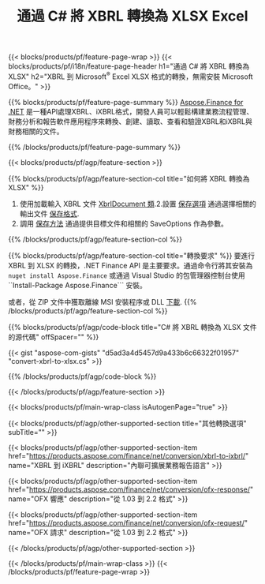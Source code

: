 ﻿---
title: 通過 C# 將 XBRL 轉換為 XLSX Excel
description: XBRL 到 Excel XLSX C# 轉換的示例代碼。在基於 .NET 的應用程序中使用 API 示例代碼將批處理 XBRL 文件轉換為 XLSX。 
url: /zh-hant/net/conversion/xbrl-to-xlsx/
family: finance
platformtag: net
feature: conversion
informat: XBRL
outformat: XLSX
otherformats: iXBRL
---
{{< blocks/products/pf/feature-page-wrap >}}
{{< blocks/products/pf/i18n/feature-page-header h1="通過 C# 將 XBRL 轉換為 XLSX" h2="XBRL 到 Microsoft<sup>&reg;</sup> Excel XLSX 格式的轉換，無需安裝 Microsoft Office。" >}}

{{% blocks/products/pf/feature-page-summary %}}
[Aspose.Finance for .NET](https://products.aspose.com/finance/net/) 是一種API處理XBRL、iXBRL格式，開發人員可以輕鬆構建業務流程管理、財務分析和報告軟件應用程序來轉換、創建、讀取、查看和驗證XBRL和iXBRL與財務相關的文件。 

{{% /blocks/products/pf/feature-page-summary %}}

{{< blocks/products/pf/agp/feature-section >}}

{{% blocks/products/pf/agp/feature-section-col title="如何將 XBRL 轉換為 XLSX" %}}
1. 使用加載輸入 XBRL 文件 [XbrlDocument 類](https://apireference.aspose.com/finance/net/aspose.finance.xbrl/xbrldocument).2.設置 [保存選項](https://apireference.aspose.com/finance/net/aspose.finance.xbrl/saveoptions) 通過選擇相關的輸出文件 [保存格式](https://apireference.aspose.com/finance/net/aspose.finance.xbrl/saveformat).
3. 調用 [保存方法](https://apireference.aspose.com/finance/net/aspose.finance.xbrl.xbrldocument/save/methods/2) 通過提供目標文件和相關的 SaveOptions 作為參數。

{{% /blocks/products/pf/agp/feature-section-col %}}

{{% blocks/products/pf/agp/feature-section-col title="轉換要求" %}}
要進行 XBRL 到 XLSX 的轉換，.NET Finance API 是主要要求。通過命令行將其安裝為 ```nuget install Aspose.Finance``` 或通過 Visual Studio 的包管理器控制台使用 ``Install-Package Aspose.Finance``` 安裝。

或者，從 ZIP 文件中獲取離線 MSI 安裝程序或 DLL [下載](https://downloads.aspose.com/finance/net).
{{% /blocks/products/pf/agp/feature-section-col %}}

{{% blocks/products/pf/agp/code-block title="C# 將 XBRL 轉換為 XLSX 文件的源代碼" offSpacer="" %}}

{{< gist "aspose-com-gists" "d5ad3a4d5457d9a433b6c66322f01957" "convert-xbrl-to-xlsx.cs" >}}

{{% /blocks/products/pf/agp/code-block %}}

{{< /blocks/products/pf/agp/feature-section >}}

{{< blocks/products/pf/main-wrap-class isAutogenPage="true" >}}

{{< blocks/products/pf/agp/other-supported-section title="其他轉換選項" subTitle="" >}}

{{< blocks/products/pf/agp/other-supported-section-item href="https://products.aspose.com/finance/net/conversion/xbrl-to-ixbrl/" name="XBRL 到 iXBRL" description="內聯可擴展業務報告語言" >}}

{{< blocks/products/pf/agp/other-supported-section-item href="https://products.aspose.com/finance/net/conversion/ofx-response/" name="OFX 響應" description="從 1.03 到 2.2 格式" >}}

{{< blocks/products/pf/agp/other-supported-section-item href="https://products.aspose.com/finance/net/conversion/ofx-request/" name="OFX 請求" description="從 1.03 到 2.2 格式" >}}

{{< /blocks/products/pf/agp/other-supported-section >}}

{{< /blocks/products/pf/main-wrap-class >}}
{{< /blocks/products/pf/feature-page-wrap >}}